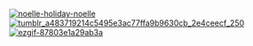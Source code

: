 [![noelle-holiday-noelle](https://github.com/user-attachments/assets/d0df3ea0-316a-4c67-8221-1eebbb3ce8d2)](https://open.spotify.com/track/0ZPEaj1i7BunRz6988qG4K?si=790a8a262ba642cb)
[![tumblr_a483719214c5495e3ac77ffa9b9630cb_2e4ceecf_250](https://github.com/user-attachments/assets/effd36c2-e6dd-42e7-8cdb-13684cddec3a)](https://open.spotify.com/track/3HenQMP5vFMPkyOMvMXtVd?si=be8f52f4def04ac3)
[![ezgif-87803e1a29ab3a](https://github.com/user-attachments/assets/1bc83beb-4157-4c62-bd84-72a991f67254)](https://open.spotify.com/track/4kbpxjLDIoUFu2hPU7YHZh?si=a5cf6a8ff30a4876)


